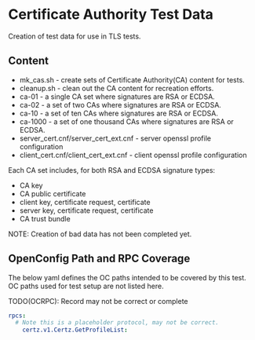 # Certificate Authority Test Data

Creation of test data for use in TLS tests.

## Content

   * mk_cas.sh - create sets of Certificate Authority(CA) content for tests.
   * cleanup.sh - clean out the CA content for recreation efforts.
   * ca-01 - a single CA set where signatures are RSA or ECDSA.
   * ca-02 - a set of two CAs where signatures are RSA or ECDSA.
   * ca-10 - a set of ten CAs where signatures are RSA or ECDSA.
   * ca-1000 - a set of one thousand CAs where signatures are RSA or ECDSA.
   * server_cert.cnf/server_cert_ext.cnf - server openssl profile configuration
   * client_cert.cnf/client_cert_ext.cnf - client openssl profile configuration

Each CA set includes, for both RSA and ECDSA signature types:
  * CA key
  * CA public certificate
  * client key, certificate request, certificate
  * server key, certificate request, certificate
  * CA trust bundle

NOTE: Creation of bad data has not been completed yet.

## OpenConfig Path and RPC Coverage

The below yaml defines the OC paths intended to be covered by this test.  OC paths used for test setup are not listed here.

TODO(OCRPC): Record may not be correct or complete

```yaml
rpcs:
  # Note this is a placeholder protocol, may not be correct.
    certz.v1.Certz.GetProfileList:
```
